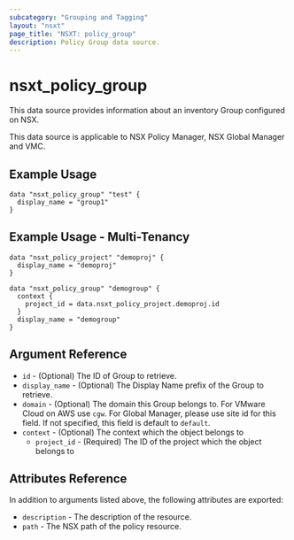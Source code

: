 ```yaml
---
subcategory: "Grouping and Tagging"
layout: "nsxt"
page_title: "NSXT: policy_group"
description: Policy Group data source.
---
```


# nsxt_policy_group

This data source provides information about an inventory Group configured on NSX.

This data source is applicable to NSX Policy Manager, NSX Global Manager and VMC.

## Example Usage

```hcl
data "nsxt_policy_group" "test" {
  display_name = "group1"
}
```

## Example Usage - Multi-Tenancy

```hcl
data "nsxt_policy_project" "demoproj" {
  display_name = "demoproj"
}

data "nsxt_policy_group" "demogroup" {
  context {
    project_id = data.nsxt_policy_project.demoproj.id
  }
  display_name = "demogroup"
}
```

## Argument Reference

* `id` - (Optional) The ID of Group to retrieve.
* `display_name` - (Optional) The Display Name prefix of the Group to retrieve.
* `domain` - (Optional) The domain this Group belongs to. For VMware Cloud on AWS use `cgw`. For Global Manager, please use site id for this field. If not specified, this field is default to `default`. 
* `context` - (Optional) The context which the object belongs to
    * `project_id` - (Required) The ID of the project which the object belongs to

## Attributes Reference

In addition to arguments listed above, the following attributes are exported:

* `description` - The description of the resource.
* `path` - The NSX path of the policy resource.
